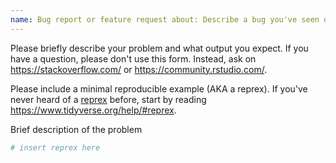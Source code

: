 ```yaml
---
name: Bug report or feature request about: Describe a bug you've seen or make a case for a new feature
---
```


Please briefly describe your problem and what output you expect.
If you have a question, please don't use this form.
Instead, ask on <https://stackoverflow.com/> or <https://community.rstudio.com/>.

Please include a minimal reproducible example (AKA a reprex).
If you've never heard of a [reprex](http://reprex.tidyverse.org/) before,
start by reading <https://www.tidyverse.org/help/#reprex>.

Brief description of the problem

```r
# insert reprex here
```
